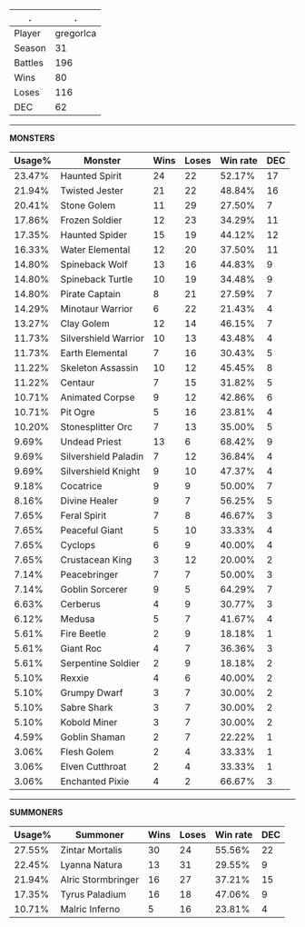 .|.
|-|-
Player|gregorlca
Season|31
Battles|196
Wins|80
Loses|116
DEC|62

---
**MONSTERS**

Usage%|Monster|Wins|Loses|Win rate|DEC|
-|-|-|-|-|-|
23.47%|Haunted Spirit|24|22|52.17%|17|
21.94%|Twisted Jester|21|22|48.84%|16|
20.41%|Stone Golem|11|29|27.50%|7|
17.86%|Frozen Soldier|12|23|34.29%|11|
17.35%|Haunted Spider|15|19|44.12%|12|
16.33%|Water Elemental|12|20|37.50%|11|
14.80%|Spineback Wolf|13|16|44.83%|9|
14.80%|Spineback Turtle|10|19|34.48%|9|
14.80%|Pirate Captain|8|21|27.59%|7|
14.29%|Minotaur Warrior|6|22|21.43%|4|
13.27%|Clay Golem|12|14|46.15%|7|
11.73%|Silvershield Warrior|10|13|43.48%|4|
11.73%|Earth Elemental|7|16|30.43%|5|
11.22%|Skeleton Assassin|10|12|45.45%|8|
11.22%|Centaur|7|15|31.82%|5|
10.71%|Animated Corpse|9|12|42.86%|6|
10.71%|Pit Ogre|5|16|23.81%|4|
10.20%|Stonesplitter Orc|7|13|35.00%|5|
9.69%|Undead Priest|13|6|68.42%|9|
9.69%|Silvershield Paladin|7|12|36.84%|4|
9.69%|Silvershield Knight|9|10|47.37%|4|
9.18%|Cocatrice|9|9|50.00%|7|
8.16%|Divine Healer|9|7|56.25%|5|
7.65%|Feral Spirit|7|8|46.67%|3|
7.65%|Peaceful Giant|5|10|33.33%|4|
7.65%|Cyclops|6|9|40.00%|4|
7.65%|Crustacean King|3|12|20.00%|2|
7.14%|Peacebringer|7|7|50.00%|3|
7.14%|Goblin Sorcerer|9|5|64.29%|7|
6.63%|Cerberus|4|9|30.77%|3|
6.12%|Medusa|5|7|41.67%|4|
5.61%|Fire Beetle|2|9|18.18%|1|
5.61%|Giant Roc|4|7|36.36%|3|
5.61%|Serpentine Soldier|2|9|18.18%|2|
5.10%|Rexxie|4|6|40.00%|2|
5.10%|Grumpy Dwarf|3|7|30.00%|2|
5.10%|Sabre Shark|3|7|30.00%|2|
5.10%|Kobold Miner|3|7|30.00%|2|
4.59%|Goblin Shaman|2|7|22.22%|1|
3.06%|Flesh Golem|2|4|33.33%|1|
3.06%|Elven Cutthroat|2|4|33.33%|1|
3.06%|Enchanted Pixie|4|2|66.67%|3|

---
**SUMMONERS**

Usage%|Summoner|Wins|Loses|Win rate|DEC|
-|-|-|-|-|-|
27.55%|Zintar Mortalis|30|24|55.56%|22|
22.45%|Lyanna Natura|13|31|29.55%|9|
21.94%|Alric Stormbringer|16|27|37.21%|15|
17.35%|Tyrus Paladium|16|18|47.06%|9|
10.71%|Malric Inferno|5|16|23.81%|4|
